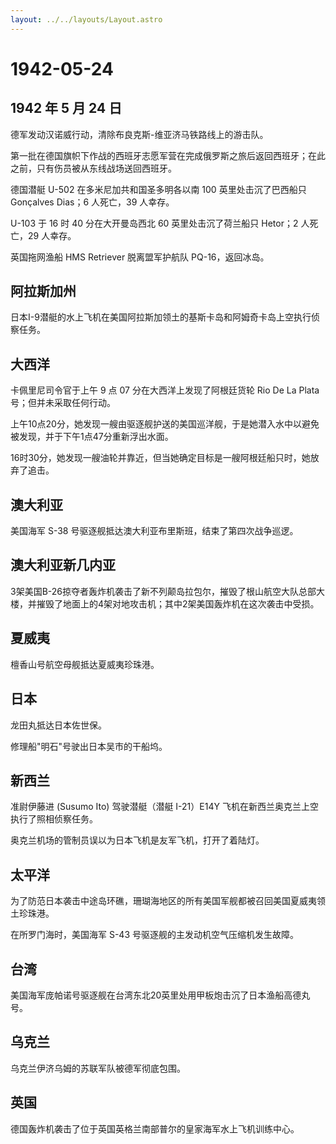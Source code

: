 ```yaml
---
layout: ../../layouts/Layout.astro
---
```


# 1942-05-24

## 1942 年 5 月 24 日

德军发动汉诺威行动，清除布良克斯-维亚济马铁路线上的游击队。

第一批在德国旗帜下作战的西班牙志愿军营在完成俄罗斯之旅后返回西班牙；在此之前，只有伤员被从东线战场送回西班牙。

德国潜艇 U-502 在多米尼加共和国圣多明各以南 100 英里处击沉了巴西船只
Gonçalves Dias；6 人死亡，39 人幸存。

U-103 于 16 时 40 分在大开曼岛西北 60 英里处击沉了荷兰船只 Hetor；2
人死亡，29 人幸存。

英国拖网渔船 HMS Retriever 脱离盟军护航队 PQ-16，返回冰岛。

## 阿拉斯加州

日本I-9潜艇的水上飞机在美国阿拉斯加领土的基斯卡岛和阿姆奇卡岛上空执行侦察任务。

## 大西洋

卡佩里尼司令官于上午 9 点 07 分在大西洋上发现了阿根廷货轮 Rio De La
Plata 号；但并未采取任何行动。

上午10点20分，她发现一艘由驱逐舰护送的美国巡洋舰，于是她潜入水中以避免被发现，并于下午1点47分重新浮出水面。

16时30分，她发现一艘油轮并靠近，但当她确定目标是一艘阿根廷船只时，她放弃了追击。

## 澳大利亚

美国海军 S-38 号驱逐舰抵达澳大利亚布里斯班，结束了第四次战争巡逻。

## 澳大利亚新几内亚

3架美国B-26掠夺者轰炸机袭击了新不列颠岛拉包尔，摧毁了根山航空大队总部大楼，并摧毁了地面上的4架对地攻击机；其中2架美国轰炸机在这次袭击中受损。

## 夏威夷

檀香山号航空母舰抵达夏威夷珍珠港。

## 日本

龙田丸抵达日本佐世保。

修理船"明石"号驶出日本吴市的干船坞。

## 新西兰

准尉伊藤进 (Susumo Ito) 驾驶潜艇（潜艇 I-21）E14Y
飞机在新西兰奥克兰上空执行了照相侦察任务。

奥克兰机场的管制员误以为日本飞机是友军飞机，打开了着陆灯。

## 太平洋

为了防范日本袭击中途岛环礁，珊瑚海地区的所有美国军舰都被召回美国夏威夷领土珍珠港。

在所罗门海时，美国海军 S-43 号驱逐舰的主发动机空气压缩机发生故障。

## 台湾

美国海军庞帕诺号驱逐舰在台湾东北20英里处用甲板炮击沉了日本渔船高德丸号。

## 乌克兰

乌克兰伊济乌姆的苏联军队被德军彻底包围。

## 英国

德国轰炸机袭击了位于英国英格兰南部普尔的皇家海军水上飞机训练中心。